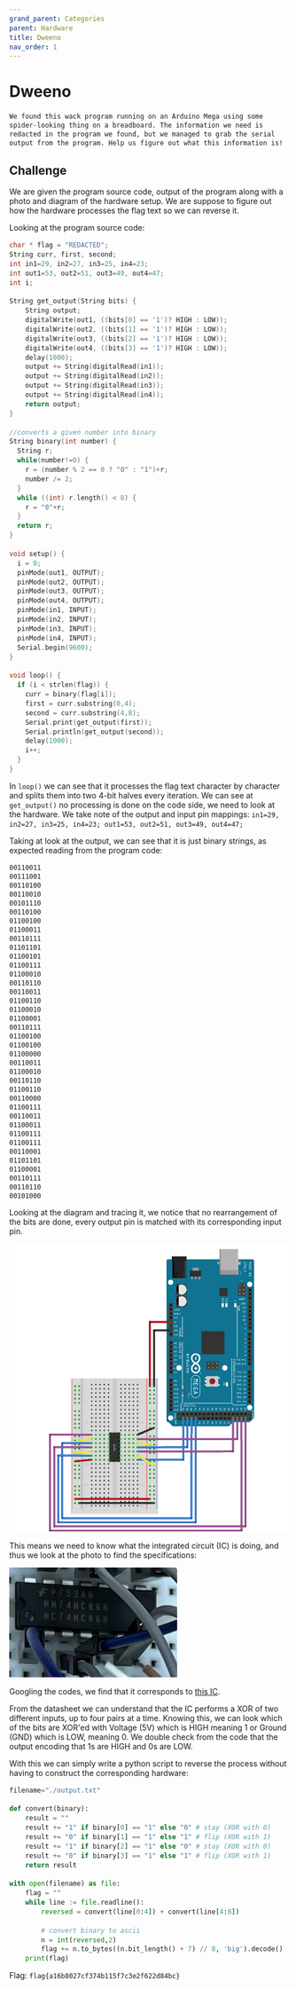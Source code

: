 ```yaml
---
grand_parent: Categories
parent: Hardware
title: Dweeno
nav_order: 1
---
```


# Dweeno

```
We found this wack program running on an Arduino Mega using some spider-looking thing on a breadboard. The information we need is redacted in the program we found, but we managed to grab the serial output from the program. Help us figure out what this information is! 
```

## Challenge

We are given the program source code, output of the program along with a photo and diagram of the hardware setup. We are suppose to figure out how the hardware processes the flag text so we can reverse it.

Looking at the program source code:

```c
char * flag = "REDACTED";
String curr, first, second;
int in1=29, in2=27, in3=25, in4=23;
int out1=53, out2=51, out3=49, out4=47;
int i;

String get_output(String bits) {
    String output;
    digitalWrite(out1, ((bits[0] == '1')? HIGH : LOW));
    digitalWrite(out2, ((bits[1] == '1')? HIGH : LOW));
    digitalWrite(out3, ((bits[2] == '1')? HIGH : LOW));
    digitalWrite(out4, ((bits[3] == '1')? HIGH : LOW));
    delay(1000);
    output += String(digitalRead(in1));
    output += String(digitalRead(in2));
    output += String(digitalRead(in3));
    output += String(digitalRead(in4));
    return output;
}

//converts a given number into binary
String binary(int number) {
  String r;
  while(number!=0) {
    r = (number % 2 == 0 ? "0" : "1")+r; 
    number /= 2;
  }
  while ((int) r.length() < 8) {
    r = "0"+r;
  }
  return r;
}

void setup() {
  i = 0;
  pinMode(out1, OUTPUT);
  pinMode(out2, OUTPUT);
  pinMode(out3, OUTPUT);
  pinMode(out4, OUTPUT);
  pinMode(in1, INPUT);
  pinMode(in2, INPUT);
  pinMode(in3, INPUT);
  pinMode(in4, INPUT);
  Serial.begin(9600);
}

void loop() {
  if (i < strlen(flag)) {
    curr = binary(flag[i]);
    first = curr.substring(0,4);
    second = curr.substring(4,8);
    Serial.print(get_output(first));
    Serial.println(get_output(second));
    delay(1000);
    i++;
  }
}

```

In `loop()` we can see that it processes the flag text character by character and splits them into two 4-bit halves every iteration. We can see at `get_output()` no processing is done on the code side, we need to look at the hardware. We take note of the output and input pin mappings: `in1=29, in2=27, in3=25, in4=23; out1=53, out2=51, out3=49, out4=47;`

Taking at look at the output, we can see that it is just binary strings, as expected reading from the program code:

```
00110011
00111001
00110100
00110010
00101110
00110100
01100100
01100011
00110111
01101101
01100101
01100111
01100010
00110110
00110011
01100110
01100010
01100001
00110111
01100100
01100100
01100000
00110011
01100010
00110110
01100110
00110000
01100111
00110011
01100011
01100111
01100111
00110001
01101101
01100001
00110111
00110110
00101000
```

Looking at the diagram and tracing it, we notice that no rearrangement of the bits are done, every output pin is matched with its corresponding input pin.

<img src="images/dweeno-1.png">

This means we need to know what the integrated circuit (IC) is doing, and thus we look at the photo to find the specifications:

<img src="images/dweeno-2.png">

Googling the codes, we find that it corresponds to [this IC](https://www.digchip.com/datasheets/parts/datasheet/311/MC74HC86N-pdf.php).

From the datasheet we can understand that the IC performs a XOR of two different inputs, up to four pairs at a time. Knowing this, we can look which of the bits are XOR'ed with Voltage (5V) which is HIGH meaning 1 or Ground (GND) which is LOW, meaning 0. We double check from the code that the output encoding that 1s are HIGH and 0s are LOW.

With this we can simply write a python script to reverse the process without having to construct the corresponding hardware:

```py
filename="./output.txt"

def convert(binary):
    result = ""
    result += "1" if binary[0] == "1" else "0" # stay (XOR with 0)
    result += "0" if binary[1] == "1" else "1" # flip (XOR with 1)
    result += "1" if binary[2] == "1" else "0" # stay (XOR with 0)
    result += "0" if binary[3] == "1" else "1" # flip (XOR with 1)
    return result

with open(filename) as file:
    flag = ""
    while line := file.readline():
        reversed = convert(line[0:4]) + convert(line[4:8])
        
        # convert binary to ascii
        n = int(reversed,2)
        flag += n.to_bytes((n.bit_length() + 7) // 8, 'big').decode()
    print(flag)
```

Flag: `flag{a16b8027cf374b115f7c3e2f622d84bc}`
